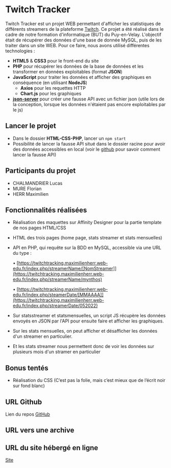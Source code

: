 # Twitch Tracker

Twitch Tracker est un projet WEB permettant d'afficher les statistiques de différents streamers de la plateforme [Twitch](https://www.twitch.tv/). Ce projet a été réalisé dans le cadre de notre formation d'informatique (BUT) du Puy-en-Velay. 
L'objectif était de récupérer des données d'une base de donnée MySQL, puis de les traiter dans un site WEB.
Pour ce faire, nous avons utilisé différentes technologies :
- **HTML5** & **CSS3** pour le front-end du site
- **PHP** pour récupérer les données de la base de données et les transformer en données exploitables (format **JSON**)
- **JavaScript** pour traiter les données et afficher des graphiques en conséquence (en utilisant **NodeJS**)
   - **Axios** pour les requettes HTTP
   - **Chart.js** pour les graphiques
- **[json-server](https://github.com/typicode/json-server)** pour créer une fausse API avec un fichier json (utile lors de la conception, lorsque les données n'étaient pas encore exploitables par le js)

## Lancer le projet

- Dans le dossier **HTML-CSS-PHP**, lancer un `npm start`
- Possibilité de lancer la fausse API situé dans le dossier racine pour avoir des données accessibles en local (voir le [github](https://github.com/typicode/json-server) pour savoir comment lancer la fausse API)

## Participants du projet
- CHALMANDRIER Lucas
- MURE Florian
- HERR Maximilien

## Fonctionnalités réalisées

- Réalisation des maquettes sur Affinity Designer pour la partie template de nos pages HTML/CSS
- HTML des trois pages (home page, stats streamer et stats mensuelles)
- API en PHP, qui requête sur la BDD en MySQL, accessible via une URL du type : 

   • [https://twitchtracking.maximilienherr.web-edu.fr/index.php/streamerName/[NomStreamer]](https://twitchtracking.maximilienherr.web-edu.fr/index.php/streamerName/mynthos)
   
   • [https://twitchtracking.maximilienherr.web-edu.fr/index.php/steamerDate/[MMAAAA]](https://twitchtracking.maximilienherr.web-edu.fr/index.php/streamerDate/052022)
   
- Sur statsstreamer et statsmensuelles, un script JS récupère les données envoyés en JSON par l'API pour ensuite faire et afficher les graphiques.
- Sur les stats mensuelles, on peut afficher et désafficher les données d'un streamer en particulier.
- Et les stats streamer nous permettent donc de voir les données sur plusieurs mois d'un stramer en particulier

## Bonus tentés

- Réalisation du CSS (C’est pas la folie, mais c’est mieux que de l’écrit noir sur fond blanc)

## URL Github

Lien du repos [GitHub](https://github.com/lucaschlm/twitch-tracker)

## URL vers une archive


## URL du site hébergé en ligne

[Site](https://twitchtracking.maximilienherr.web-edu.fr/)
